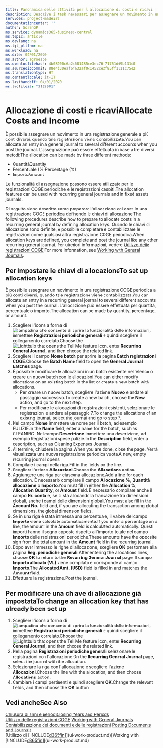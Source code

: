 ```yaml
---
title: Panoramica delle attività per l'allocazione di costi e ricavi | Documenti Microsoft
description: Descrive i task necessari per assegnare un movimento in una registrazione COGE a più conti diversi, quando tale registrazione viene contabilizzata.
services: project-madeira
documentationcenter: ''
author: SorenGP
ms.service: dynamics365-business-central
ms.topic: article
ms.devlang: na
ms.tgt_pltfrm: na
ms.workload: na
ms.date: 04/01/2020
ms.author: sgroespe
ms.openlocfilehash: 4b08100c6a24681485ce3ec76f71751d69b131d0
ms.sourcegitcommit: 88e4b30eaf6fa32af0c1452ce2f85ff1111c75e2
ms.translationtype: HT
ms.contentlocale: it-IT
ms.lasthandoff: 04/01/2020
ms.locfileid: "3195901"
---
```

# <a name="allocate-costs-and-income"></a><span data-ttu-id="83e77-103">Allocazione di costi e ricavi</span><span class="sxs-lookup"><span data-stu-id="83e77-103">Allocate Costs and Income</span></span>
<span data-ttu-id="83e77-104">È possibile assegnare un movimento in una registrazione generale a più conti diversi, quando tale registrazione viene contabilizzata.</span><span class="sxs-lookup"><span data-stu-id="83e77-104">You can allocate an entry in a general journal to several different accounts when you post the journal.</span></span> <span data-ttu-id="83e77-105">L'assegnazione può essere effettuata in base a tre diversi metodi:</span><span class="sxs-lookup"><span data-stu-id="83e77-105">The allocation can be made by three different methods:</span></span>

* <span data-ttu-id="83e77-106">Quantità</span><span class="sxs-lookup"><span data-stu-id="83e77-106">Quantity</span></span>
* <span data-ttu-id="83e77-107">Percentuale (%)</span><span class="sxs-lookup"><span data-stu-id="83e77-107">Percentage (%)</span></span>
* <span data-ttu-id="83e77-108">Importo</span><span class="sxs-lookup"><span data-stu-id="83e77-108">Amount</span></span>

<span data-ttu-id="83e77-109">Le funzionalità di assegnazione possono essere utilizzate per le registrazioni COGE periodiche e le registrazioni cespiti.</span><span class="sxs-lookup"><span data-stu-id="83e77-109">The allocation features can be used with recurring general journals and in fixed assets journals.</span></span>
<!--You can also distribute the cost or revenue of a line to an intercompany partner when you post a sales or purchase document. When you post the document, a line will be posted in your general journal, and a corresponding line will be created in the intercompany outbox.-->

<span data-ttu-id="83e77-110">Di seguito viene descritto come preparare l'allocazione dei costi in una registrazione COGE periodica definendo le chiavi di allocazione.</span><span class="sxs-lookup"><span data-stu-id="83e77-110">The following procedures describe how to prepare to allocate costs in a recurring general journal by defining allocation keys.</span></span> <span data-ttu-id="83e77-111">Quando le chiavi di allocazione sono definite, è possibile completare e contabilizzare le registrazioni come qualsiasi altra registrazione COGE periodica.</span><span class="sxs-lookup"><span data-stu-id="83e77-111">When allocation keys are defined, you complete and post the journal like any other recurring general journal.</span></span> <span data-ttu-id="83e77-112">Per ulteriori informazioni, vedere [Utilizzo delle registrazioni COGE](ui-work-general-journals.md).</span><span class="sxs-lookup"><span data-stu-id="83e77-112">For more information, see [Working with General Journals](ui-work-general-journals.md).</span></span>

## <a name="to-set-up-allocation-keys"></a><span data-ttu-id="83e77-113">Per impostare le chiavi di allocazione</span><span class="sxs-lookup"><span data-stu-id="83e77-113">To set up allocation keys</span></span>
<span data-ttu-id="83e77-114">È possibile assegnare un movimento in una registrazione COGE periodica a più conti diversi, quando tale registrazione viene contabilizzata.</span><span class="sxs-lookup"><span data-stu-id="83e77-114">You can allocate an entry in a recurring general journal to several different accounts when you post the journal.</span></span> <span data-ttu-id="83e77-115">L'allocazione può essere effettuata per quantità, percentuale o importo.</span><span class="sxs-lookup"><span data-stu-id="83e77-115">The allocation can be made by quantity, percentage, or amount.</span></span>
1. <span data-ttu-id="83e77-116">Scegliere l'icona a forma di ![lampadina che consente di aprire la funzionalità delle informazioni](media/ui-search/search_small.png "Informazioni sull'operazione che si desidera eseguire"), immettere **Registrazioni periodiche generali** e quindi scegliere il collegamento correlato.</span><span class="sxs-lookup"><span data-stu-id="83e77-116">Choose the ![Lightbulb that opens the Tell Me feature](media/ui-search/search_small.png "Tell me what you want to do") icon, enter **Recurring General Journal**, and then choose the related link.</span></span>
2. <span data-ttu-id="83e77-117">Scegliere il campo **Nome batch** per aprire la pagina **Batch registrazioni COGE**.</span><span class="sxs-lookup"><span data-stu-id="83e77-117">Choose the **Batch Name** field to open the **General Journal Batches** page.</span></span>
3. <span data-ttu-id="83e77-118">È possibile modificare le allocazioni in un batch esistente nell'elenco o creare un nuovo batch con le allocazioni.</span><span class="sxs-lookup"><span data-stu-id="83e77-118">You can either modify allocations on an existing batch in the list or create a new batch with allocations.</span></span>
   * <span data-ttu-id="83e77-119">Per creare un nuovo batch, scegliere l'azione **Nuovo** e andare al passaggio successivo.</span><span class="sxs-lookup"><span data-stu-id="83e77-119">To create a new batch, choose the **New** action, and go to the next step.</span></span>
   * <span data-ttu-id="83e77-120">Per modificare le allocazioni di registrazioni esistenti, selezionare le registrazioni e andare al passaggio 7.</span><span class="sxs-lookup"><span data-stu-id="83e77-120">To change the allocations of an existing journal, select the journal and go to step 7.</span></span>    
4. <span data-ttu-id="83e77-121">Nel campo **Nome** immettere un nome per il batch, ad esempio PULIZIE.</span><span class="sxs-lookup"><span data-stu-id="83e77-121">In the **Name** field, enter a name for the batch, such as CLEANING.</span></span> <span data-ttu-id="83e77-122">Nel campo **Descrizione** immettere una descrizione, ad esempio Registrazioni spese pulizie.</span><span class="sxs-lookup"><span data-stu-id="83e77-122">In the **Description** field, enter a description, such as Cleaning Expenses Journal.</span></span>
5. <span data-ttu-id="83e77-123">Al termine, chiudere la pagina.</span><span class="sxs-lookup"><span data-stu-id="83e77-123">When you are done, close the page.</span></span> <span data-ttu-id="83e77-124">Verrà visualizzata una nuova registrazione periodica vuota.</span><span class="sxs-lookup"><span data-stu-id="83e77-124">A new, empty recurring journal opens.</span></span>
6. <span data-ttu-id="83e77-125">Compilare i campi nella riga.</span><span class="sxs-lookup"><span data-stu-id="83e77-125">Fill in the fields on the line.</span></span>
7. <span data-ttu-id="83e77-126">Scegliere l'azione **Allocazioni**.</span><span class="sxs-lookup"><span data-stu-id="83e77-126">Choose the **Allocations** action.</span></span>
8. <span data-ttu-id="83e77-127">Aggiungere una riga per ciascuna allocazione.</span><span class="sxs-lookup"><span data-stu-id="83e77-127">Add a line for each allocation.</span></span> <span data-ttu-id="83e77-128">È necessario compilare il campo **Allocazione %**, **Quantità allocazione** o **Importo**.</span><span class="sxs-lookup"><span data-stu-id="83e77-128">You must fill in either the **Allocation %**, **Allocation Quantity**, or **Amount** field.</span></span> <span data-ttu-id="83e77-129">È necessario compilare anche il campo **Nr. conto** e, se si sta allocando la transazione tra dimensioni globali, anche i campi delle dimensioni globali.</span><span class="sxs-lookup"><span data-stu-id="83e77-129">You must also fill in the **Account No.** field and, if you are allocating the transaction among global dimensions, the global dimension fields.</span></span>
9. <span data-ttu-id="83e77-130">Se in una riga è stata immessa una percentuale, il valore del campo **Importo** viene calcolato automaticamente.</span><span class="sxs-lookup"><span data-stu-id="83e77-130">If you enter a percentage on a line, the amount in the **Amount** field is calculated automatically.</span></span> <span data-ttu-id="83e77-131">Questi importi hanno il segno opposto rispetto all'importo totale nel campo **Importo** delle registrazioni periodiche.</span><span class="sxs-lookup"><span data-stu-id="83e77-131">These amounts have the opposite sign from the total amount in the **Amount** field in the recurring journal.</span></span>
10. <span data-ttu-id="83e77-132">Dopo aver immesso le righe di allocazione, scegliere **OK** per tornare alla pagina **Reg. periodiche generali**.</span><span class="sxs-lookup"><span data-stu-id="83e77-132">After entering the allocations lines, choose **OK** to return to the **Recurring General Journal** page.</span></span> <span data-ttu-id="83e77-133">Il campo **Importo allocato (VL)** viene compilato e corrisponde al campo **Importo**.</span><span class="sxs-lookup"><span data-stu-id="83e77-133">The **Allocated Amt. (USD)** field is filled in and matches the **Amount** field.</span></span>
11. <span data-ttu-id="83e77-134">Effettuare la registrazione.</span><span class="sxs-lookup"><span data-stu-id="83e77-134">Post the journal.</span></span>

## <a name="to-change-an-allocation-key-that-has-already-been-set-up"></a><span data-ttu-id="83e77-135">Per modificare una chiave di allocazione già impostata</span><span class="sxs-lookup"><span data-stu-id="83e77-135">To change an allocation key that has already been set up</span></span>
1. <span data-ttu-id="83e77-136">Scegliere l'icona a forma di ![lampadina che consente di aprire la funzionalità delle informazioni](media/ui-search/search_small.png "Informazioni sull'operazione che si desidera eseguire"), immettere **Registrazioni periodiche generali** e quindi scegliere il collegamento correlato.</span><span class="sxs-lookup"><span data-stu-id="83e77-136">Choose the ![Lightbulb that opens the Tell Me feature](media/ui-search/search_small.png "Tell me what you want to do") icon, enter **Recurring General Journal**, and then choose the related link.</span></span>
2. <span data-ttu-id="83e77-137">Nella pagina **Registrazioni periodiche generali** selezionare le registrazioni con l'allocazione.</span><span class="sxs-lookup"><span data-stu-id="83e77-137">On the **Recurring General Journal** page, select the journal with the allocation.</span></span>
3. <span data-ttu-id="83e77-138">Selezionare la riga con l'allocazione e scegliere l'azione **Allocazioni**.</span><span class="sxs-lookup"><span data-stu-id="83e77-138">Choose the line with the allocation, and then choose **Allocations** action.</span></span>
4. <span data-ttu-id="83e77-139">Cambiare i campi pertinenti e quindi scegliere **OK**.</span><span class="sxs-lookup"><span data-stu-id="83e77-139">Change the relevant fields, and then choose the **OK** button.</span></span>

## <a name="see-also"></a><span data-ttu-id="83e77-140">Vedi anche</span><span class="sxs-lookup"><span data-stu-id="83e77-140">See Also</span></span>
[<span data-ttu-id="83e77-141">Chiusura di anni e periodi</span><span class="sxs-lookup"><span data-stu-id="83e77-141">Closing Years and Periods</span></span>](year-close-years-periods.md)  
<span data-ttu-id="83e77-142">[Utilizzo delle registrazioni COGE](ui-work-general-journals.md)  </span><span class="sxs-lookup"><span data-stu-id="83e77-142">[Working with General Journals](ui-work-general-journals.md)  </span></span>  
<span data-ttu-id="83e77-143">[Contabilizzazione dei documenti e delle registrazioni](ui-post-documents-journals.md)  </span><span class="sxs-lookup"><span data-stu-id="83e77-143">[Posting Documents and Journals](ui-post-documents-journals.md)  </span></span>  
<span data-ttu-id="83e77-144">[Utilizzo di [!INCLUDE[d365fin](includes/d365fin_md.md)]](ui-work-product.md)</span><span class="sxs-lookup"><span data-stu-id="83e77-144">[Working with [!INCLUDE[d365fin](includes/d365fin_md.md)]](ui-work-product.md)</span></span>
